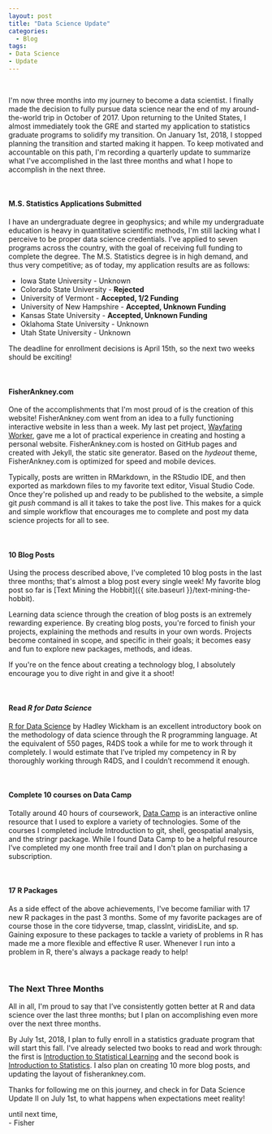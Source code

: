```yaml
---
layout: post
title: "Data Science Update"
categories:
  - Blog
tags:
- Data Science
- Update
---
```


<br> 

I'm now three months into my journey to become a data scientist. I finally made the decision to fully pursue data science near the end of my around-the-world trip in October of 2017. Upon returning to the United States, I almost immediately took the GRE and started my application to statistics graduate programs to solidify my transition. On January 1st, 2018, I stopped planning the transition and started making it happen. To keep motivated and accountable on this path, I'm recording a quarterly update to summarize what I've accomplished in the last three months and what I hope to accomplish in the next three. 

<br> 

#### M.S. Statistics Applications Submitted

I have an undergraduate degree in geophysics; and while my undergraduate education is heavy in quantitative scientific methods, I'm still lacking what I perceive to be proper data science credentials. I've applied to seven programs across the country, with the goal of receiving full funding to complete the degree. The M.S. Statistics degree is in high demand, and thus very competitive; as of today, my application results are as follows:  

- Iowa State University - Unknown 
- Colorado State University - **Rejected**
- University of Vermont - **Accepted, 1/2 Funding**
- University of New Hampshire - **Accepted, Unknown Funding**
- Kansas State University - **Accepted, Unknown Funding**
- Oklahoma State University - Unknown 
- Utah State University - Unknown

The deadline for enrollment decisions is April 15th, so the next two weeks should be exciting!

<br> 

#### FisherAnkney.com

One of the accomplishments that I'm most proud of is the creation of this website! FisherAnkney.com went from an idea to a fully functioning interactive website in less than a week. My last pet project, [Wayfaring Worker](www.wayfaringworker.com), gave me a lot of practical experience in creating and hosting a personal website. FisherAnkney.com is hosted on GitHub pages and created with Jekyll, the static site generator. Based on the *hydeout* theme, FisherAnkney.com is optimized for speed and mobile devices. 

Typically, posts are written in RMarkdown, in the RStudio IDE, and then exported as markdown files to my favorite text editor, Visual Studio Code. Once they're polished up and ready to be published to the website, a simple git *push* command is all it takes to take the post live. This makes for a quick and simple workflow that encourages me to complete and post my data science projects for all to see. 

<br> 

#### 10 Blog Posts

Using the process described above, I’ve completed 10 blog posts in the last three months; that's almost a blog post every single week! My favorite blog post so far is [Text Mining the Hobbit]({{ site.baseurl }}/text-mining-the-hobbit). 

Learning data science through the creation of blog posts is an extremely rewarding experience. By creating blog posts, you're forced to finish your projects, explaining the methods and results in your own words. Projects become contained in scope, and specific in their goals; it becomes easy and fun to explore new packages, methods, and ideas. 

If you're on the fence about creating a technology blog, I absolutely encourage you to dive right in and give it a shoot! 

<br> 

#### Read *R for Data Science*

[R for Data Science](http://r4ds.had.co.nz/) by Hadley Wickham is an excellent introductory book on the methodology of data science through the R programming language. At the
equivalent of 550 pages, R4DS took a while for me to work through it completely. I would estimate that I’ve tripled my competency in R by thoroughly working through R4DS, and I couldn’t recommend it enough. 

<br>

#### Complete 10 courses on Data Camp

Totally around 40 hours of coursework, [Data Camp](datacamp.com) is an interactive online resource that I used to explore a variety of technologies. Some of the courses I completed include Introduction to git, shell, geospatial analysis, and the stringr package. While I found Data Camp to be a helpful resource I’ve completed my one month free trail and I don't plan on purchasing a subscription.  

<br> 

#### 17 R Packages 

As a side effect of the above achievements, I've become familiar with 17 new R packages in the past 3 months. Some of my favorite packages are of course those in the core tidyverse, tmap, classInt, viridisLite, and sp. Gaining exposure to these packages to tackle a variety of problems in R has made me a more flexible and effective R user. Whenever I run into a problem in R, there's always a package ready to help! 

<br> 

### The Next Three Months

All in all, I'm proud to say that I’ve consistently gotten better at R and data science over the last three months; but I plan on accomplishing even more over the next three months.

By July 1st, 2018, I plan to fully enroll in a statistics graduate program that will start this fall. I've already selected two books to read and work through: the first is [Introduction to Statistical Learning](http://www-bcf.usc.edu/~gareth/ISL/) and the second book is [Introduction to Statistics](http://onlinestatbook.com/). I also plan on creating 10 more blog posts, and updating the layout of fisherankney.com. 

Thanks for following me on this journey, and check in for Data Science Update II on July 1st, to what happens when expectations meet reality! 

until next time, <br>
\- Fisher


